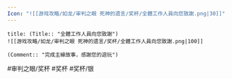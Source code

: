 ```yaml
---
Icon: "![[游戏攻略/如龙/审判之眼 死神的遗言/奖杯/全體工作人員向您致謝.png|30]]"
---
```

```ad-common-silver-trophy
title: (Title:: "全體工作人員向您致謝")
![[游戏攻略/如龙/审判之眼 死神的遗言/奖杯/全體工作人員向您致謝.png|100]]

(Comment:: "完成主線故事，感謝您的遊玩")
```

#审判之眼/奖杯 #奖杯 #奖杯/银
